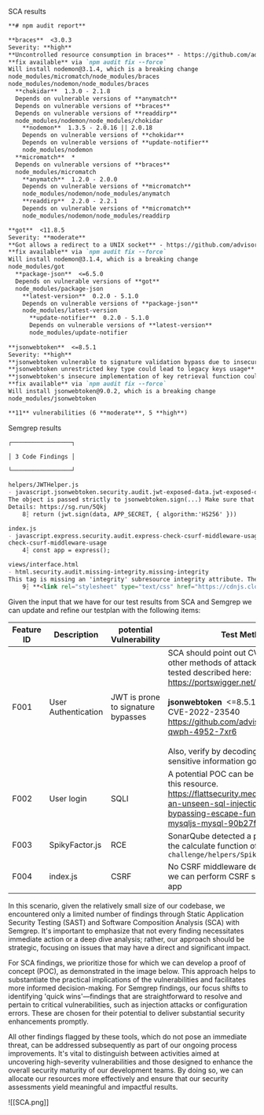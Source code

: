 SCA results
```markdown
**# npm audit report**

**braces**  <3.0.3
Severity: **high**
**Uncontrolled resource consumption in braces** - https://github.com/advisories/GHSA-grv7-fg5c-xmjg
**fix available** via `npm audit fix --force`
Will install nodemon@3.1.4, which is a breaking change
node_modules/micromatch/node_modules/braces
node_modules/nodemon/node_modules/braces
  **chokidar**  1.3.0 - 2.1.8
  Depends on vulnerable versions of **anymatch**
  Depends on vulnerable versions of **braces**
  Depends on vulnerable versions of **readdirp**
  node_modules/nodemon/node_modules/chokidar
    **nodemon**  1.3.5 - 2.0.16 || 2.0.18
    Depends on vulnerable versions of **chokidar**
    Depends on vulnerable versions of **update-notifier**
    node_modules/nodemon
  **micromatch**  *
  Depends on vulnerable versions of **braces**
  node_modules/micromatch
    **anymatch**  1.2.0 - 2.0.0
    Depends on vulnerable versions of **micromatch**
    node_modules/nodemon/node_modules/anymatch
    **readdirp**  2.2.0 - 2.2.1
    Depends on vulnerable versions of **micromatch**
    node_modules/nodemon/node_modules/readdirp

**got**  <11.8.5
Severity: **moderate**
**Got allows a redirect to a UNIX socket** - https://github.com/advisories/GHSA-pfrx-2q88-qq97
**fix available** via `npm audit fix --force`
Will install nodemon@3.1.4, which is a breaking change
node_modules/got
  **package-json**  <=6.5.0
  Depends on vulnerable versions of **got**
  node_modules/package-json
    **latest-version**  0.2.0 - 5.1.0
    Depends on vulnerable versions of **package-json**
    node_modules/latest-version
      **update-notifier**  0.2.0 - 5.1.0
      Depends on vulnerable versions of **latest-version**
      node_modules/update-notifier
  
**jsonwebtoken**  <=8.5.1
Severity: **high**
**jsonwebtoken vulnerable to signature validation bypass due to insecure default algorithm in jwt.verify()** - https://github.com/advisories/GHSA-qwph-4952-7xr6
**jsonwebtoken unrestricted key type could lead to legacy keys usage**  - https://github.com/advisories/GHSA-8cf7-32gw-wr33
**jsonwebtoken's insecure implementation of key retrieval function could lead to Forgeable Public/Private Tokens from RSA to HMAC** - https://github.com/advisories/GHSA-hjrf-2m68-5959
**fix available** via `npm audit fix --force`
Will install jsonwebtoken@9.0.2, which is a breaking change
node_modules/jsonwebtoken

**11** vulnerabilities (6 **moderate**, 5 **high**)
```

Semgrep results
```markdown
┌─────────────────┐

│ 3 Code Findings │

└─────────────────┘

helpers/JWTHelper.js 
- javascript.jsonwebtoken.security.audit.jwt-exposed-data.jwt-exposed-data
The object is passed strictly to jsonwebtoken.sign(...) Make sure that sensitive information is not exposed through JWT token payload.                            
Details: https://sg.run/5Qkj                                                                
    8┆ return (jwt.sign(data, APP_SECRET, { algorithm:'HS256' }))

index.js 
- javascript.express.security.audit.express-check-csurf-middleware-usage.express-
check-csurf-middleware-usage                                                    A CSRF middleware was not detected in your express application. Ensure you are either using one such as `csurf` or `csrf` (see rule references) and/or you are properly doing CSRF validation in your routes with a token or cookies.          Details: https://sg.run/BxzR                                                                  
    4┆ const app = express();

views/interface.html 
- html.security.audit.missing-integrity.missing-integrity                      
This tag is missing an 'integrity' subresource integrity attribute. The `integrity`attribute allows for the browser to verify that externally hosted files (for example from aCDN) are delivered without unexpected manipulation. Without this attribute, if an attacker can modify the externally hosted resource, this could lead to XSS and other types of attacks. To prevent this, include the base64-encoded cryptographic hash of the resource (file) you’re telling the browser to fetch in the `integrity` attribute for all externally hosted files.                                                         Details: https://sg.run/krXA                                                               
    9┆ **<link rel="stylesheet" type="text/css" href="https://cdnjs.cloudflare.com/ajax/libs/font-awesome/4.7.0/css/font-awesome.css">
```

Given the input that we have for our test results from SCA and Semgrep we can update and refine our testplan with the following items:

| Feature ID | Description         | potential Vulnerability            | Test Method                                                                                                                                                                                                                                                                                                                                     | References           |
| ---------- | ------------------- | ---------------------------------- | ----------------------------------------------------------------------------------------------------------------------------------------------------------------------------------------------------------------------------------------------------------------------------------------------------------------------------------------------- | -------------------- |
| F001       | User Authentication | JWT is prone to signature bypasses | SCA should point out CVE. There is also other methods of attack that need to be tested described here:<br>https://portswigger.net/web-security/jwt<br><br>**jsonwebtoken**  <=8.5.1<br>CVE-2022-23540<br>https://github.com/advisories/GHSA-qwph-4952-7xr6<br><br>Also, verify by decoding the JWT that no sensitive information goes in there. | SCA scanning output. |
| F002       | User login          | SQLI                               | A potential POC can be build following this resource.<br>https://flattsecurity.medium.com/finding-an-unseen-sql-injection-by-bypassing-escape-functions-in-mysqljs-mysql-90b27f6542b4                                                                                                                                                           | Screenshot-1         |
| F003       | SpikyFactor.js      | RCE                                | SonarQube detected a potential RCE in the calculate function of the `challenge/helpers/SpikyFactor.js`                                                                                                                                                                                                                                          | Screenshot-2         |
| F004       | index.js            | CSRF                               | No CSRF middleware detected verify if we can perform CSRF somewhere in the app                                                                                                                                                                                                                                                                  | Semgrep output       |


In this scenario, given the relatively small size of our codebase, we encountered only a limited number of findings through Static Application Security Testing (SAST) and Software Composition Analysis (SCA) with Semgrep. It's important to emphasize that not every finding necessitates immediate action or a deep dive analysis; rather, our approach should be strategic, focusing on issues that may have a direct and significant impact.

For SCA findings, we prioritize those for which we can develop a proof of concept (POC), as demonstrated in the image below. This approach helps to substantiate the practical implications of the vulnerabilities and facilitates more informed decision-making. For Semgrep findings, our focus shifts to identifying 'quick wins'—findings that are straightforward to resolve and pertain to critical vulnerabilities, such as injection attacks or configuration errors. These are chosen for their potential to deliver substantial security enhancements promptly.

All other findings flagged by these tools, which do not pose an immediate threat, can be addressed subsequently as part of our ongoing process improvements. It's vital to distinguish between activities aimed at uncovering high-severity vulnerabilities and those designed to enhance the overall security maturity of our development teams. By doing so, we can allocate our resources more effectively and ensure that our security assessments yield meaningful and impactful results.

![[SCA.png]]